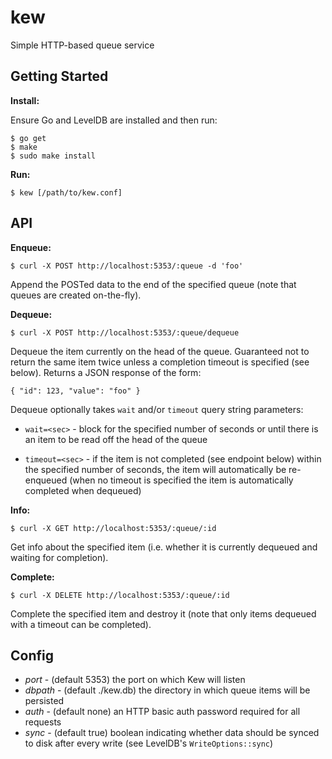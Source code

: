 # kew

Simple HTTP-based queue service

## Getting Started

**Install:**

Ensure Go and LevelDB are installed and then run:

    $ go get
    $ make
    $ sudo make install

**Run:**

    $ kew [/path/to/kew.conf]

## API

**Enqueue:**

    $ curl -X POST http://localhost:5353/:queue -d 'foo'

Append the POSTed data to the end of the specified queue (note that queues are created on-the-fly).

**Dequeue:**

    $ curl -X POST http://localhost:5353/:queue/dequeue

Dequeue the item currently on the head of the queue.  Guaranteed not to return the same item twice unless a completion timeout is specified (see below).  Returns a JSON response of the form:

    { "id": 123, "value": "foo" }

Dequeue optionally takes `wait` and/or `timeout` query string parameters:

* `wait=<sec>` - block for the specified number of seconds or until there is an item to be read
off the head of the queue

* `timeout=<sec>` - if the item is not completed (see endpoint below) within the specified number of seconds, the item will automatically be re-enqueued (when no timeout is specified the item is automatically completed when dequeued)

**Info:**

    $ curl -X GET http://localhost:5353/:queue/:id

Get info about the specified item (i.e. whether it is currently dequeued and waiting for completion).

**Complete:**

    $ curl -X DELETE http://localhost:5353/:queue/:id

Complete the specified item and destroy it (note that only items dequeued with a timeout can be completed).

## Config

* *port* - (default 5353) the port on which Kew will listen 
* *dbpath* - (default ./kew.db) the directory in which queue items will be persisted 
* *auth* - (default none) an HTTP basic auth password required for all requests 
* *sync* - (default true) boolean indicating whether data should be synced to disk after every write (see LevelDB's `WriteOptions::sync`)